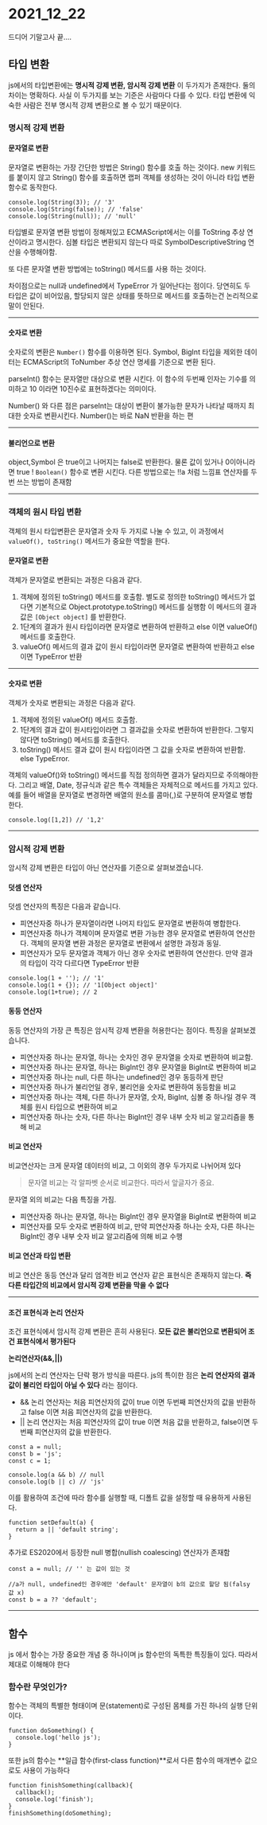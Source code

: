 # 2021_12_22

드디어 기말고사 끝....

<h2>타입 변환</h2>

js에서의 타입변환에는 **명시적 강제 변환, 암시적 강제 변환** 이 두가지가 존재한다. 둘의 차이는 명확하다. 사실 이 두가지를 보는 기준은 사람마다 다를 수 있다. 타입 변환에 익숙한 사람은 전부 명시적 강제 변환으로 볼 수 있기 때문이다.

<h3> 명시적 강제 변환 </h3>

<h4> 문자열로 변환 </h4>

문자열로 변환하는 가장 간단한 방법은 String() 함수를 호출 하는 것이다. new 키워드를 붙이지 않고 String() 함수를 호출하면 랩퍼 객체를 생성하는 것이 아니라 타입 변환 함수로 동작한다.

~~~
console.log(String(3)); // '3'
console.log(String(false)); // 'false'
console.log(String(null)); // 'null'
~~~

타입별로 문자열 변환 방법이 정해져있고 ECMAScript에서는 이를 ToString 추상 연산이라고 명시한다.
심볼 타입은 변환되지 않는다 따로 SymbolDescriptiveString 연산을 수행해야함.

또 다른 문자열 변환 방법에는 toString() 메서드를 사용 하는 것이다.

차이점으로는 null과 undefined에서 TypeError 가 일어난다는 점이다. 당연히도 두 타입은 값이 비어있음, 할당되지 않은 상태를 뜻하므로 메서드를 호출하는건 논리적으로 말이 안된다.

---

<h4> 숫자로 변환 </h4>

숫자로의 변환은 `Number()` 함수를 이용하면 된다. Symbol, BigInt 타입을 제외한 데이터는 ECMAScript의 ToNumber 추상 연산 명세를 기준으로 변환 된다.

parseInt() 함수는 문자열만 대상으로 변환 시킨다. 이 함수의 두번째 인자는 기수를 의미하고 10 이라면 10진수로 표현하겠다는 의미이다.

Number() 와 다른 점은 parseInt는 대상이 변환이 불가능한 문자가 나타날 때까지 최대한 숫자로 변환시킨다.
Number()는 바로 NaN 반환을 하는 편

---

<h4> 불리언으로 변환 </h4>

object,Symbol 은 true이고 나머지는 false로 반환한다. 물론 값이 있거나 0이아니라면 true ! `Boolean()` 함수로 변환 시킨다. 다른 방법으로는 !!a 처럼 느낌표 연산자를 두 번 쓰는 방법이 존재함

---

<h3> 객체의 원시 타입 변환 </h3>

객체의 원시 타입변환은 문자열과 숫자 두 가지로 나눌 수 있고, 이 과정에서 `valueOf(), toString()` 메서드가 중요한 역할을 한다.

<h4> 문자열로 변환 </h4>

객체가 문자열로 변환되는 과정은 다음과 같다.
 1. 객체에 정의된 toString() 메서드를 호출함. 별도로 정의한 toString() 메서드가 없다면 기본적으로 Object.prototype.toString() 메서드를 실행함 이 메서드의 결과값은 `[Object object]` 를 반환한다.
 2. 1단계의 결과가 원시 타입이라면 문자열로 변환하여 반환하고 else 이면 valueOf() 메서드를 호출한다.
 3. valueOf() 메서드의 결과 값이 원시 타입이라면 문자열로 변환하여 반환하고 else이면 TypeError 반환

---

<h4> 숫자로 변환 </h4>

객체가 숫자로 변환되는 과정은 다음과 같다.
1. 객체에 정의된 valueOf() 메서드 호출함.
2. 1단계의 결과 값이 원시타입이라면 그 결과값을 숫자로 변환하여 반환한다. 그렇지 않다면 toString() 메서드를 호출한다.
3. toString() 메서드 결과 값이 원시 타입이라면 그 값을 숫자로 변환하여 반환함. else TypeError.

객체의 valueOf()와 toString() 메서드를 직접 정의하면 결과가 달라지므로 주의해야한다. 그리고 배열, Date, 정규식과 같은 특수 객체들은 자체적으로 메서드를 가지고 있다. 예를 들어 배열을 문자열로 변경하면 배열의 원소를 콤마(,)로 구분하여 문자열로 병합한다.

~~~
console.log([1,2]) // '1,2'
~~~

---

<h3> 암시적 강제 변환 </h3>

암시적 강제 변환은 타입이 아닌 연산자를 기준으로 살펴보겠습니다.

<h4> 덧셈 연산자 </h4>

덧셈 연산자의 특징은 다음과 같습니다.
- 피연산자중 하나가 문자열이라면 나머지 타입도 문자열로 변환하여 병합한다.
- 피연산자중 하나가 객체이며 문자열로 변환 가능한 경우 문자열로 변환하여 연산한다. 객체의 문자열 변환 과정은 문자열로 변환에서 설명한 과정과 동일.
- 피연산자가 모두 문자열과 객체가 아닌 경우 숫자로 변환하여 연산한다. 만약 결과의 타입이 각각 다르다면 TypeError 반환

~~~
console.log(1 + ''); // '1'
console.log(1 + {}); // '1[Object object]'
console.log(1+true); // 2
~~~

<h4> 동등 연산자 </h4>

동등 연산자의 가장 큰 특징은 암시적 강제 변환을 허용한다는 점이다. 특징을 살펴보겠습니다.
- 피연산자중 하나는 문자열, 하나는 숫자인 경우 문자열을 숫자로 변환하여 비교함.
- 피연산자중 하나는 문자열, 하나는 BigInt인 경우 문자열을 BigInt로 변환하여 비교
- 피연산자중 하나는 null, 다른 하나는 undefined인 경우 동등하게 판단
- 피연산자중 하나가 불리언일 경우, 불리언을 숫자로 변환하여 동등함을 비교
- 피연산자중 하나는 객체, 다른 하나가 문자열, 숫자, BigInt, 심볼 중 하나일 경우 객체를 원시 타입으로 변환하여 비교
- 피연산자중 하나는 숫자, 다른 하나는 BigInt인 경우 내부 숫자 비교 알고리즘을 통해 비교

<h4> 비교 연산자 </h4>

비교연산자는 크게 문자열 데이터의 비교, 그 이외의 경우 두가지로 나뉘어져 있다

>문자열 비교는 각 알파벳 순서로 비교한다. 따라서 앞글자가 중요.

문자열 외의 비교는 다음 특징을 가짐.
 - 피연산자중 하나는 문자열, 하나는 BigInt인 경우 문자열을 BigInt로 변환하여 비교
 - 피연산자를 모두 숫자로 변환하여 비교, 만약 피연산자중 하나는 숫자, 다른 하나는 BigInt인 경우 내부 숫자 비교 알고리즘에 의해 비교 수행

<h4> 비교 연산과 타입 변환 </h4>

비교 연산은 동등 연산과 달리 엄격한 비교 연산자 같은 표현식은 존재하지 않는다. **즉 다른 타입간의 비교에서 암시적 강제 변환을 막을 수 없다** 

---

<h4> 조건 표현식과 논리 연산자 </h4>

조건 표현식에서 암시적 강제 변환은 흔히 사용된다. **모든 값은 불리언으로 변환되어 조건 표현식에서 평가된다**

**논리연산자(&&,||)**

js에서의 논리 연산자는 단락 평가 방식을 따른다. js의 특이한 점은 **논리 연산자의 결과 값이 불리언 타입이 아닐 수 있다** 라는 점이다.

- && 논리 연산자는 처음 피연산자의 값이 true 이면 두번째 피연산자의 값을 반환하고 false 이면 처음 피연산자의 값을 반환한다.
- || 논리 연산자는 처음 피연산자의 값이 true 이면 처음 값을 반환하고, false이면 두 번째 피연산자의 값을 반환한다.

~~~
const a = null;
const b = 'js';
const c = 1;

console.log(a && b) // null
console.log(b || c) // 'js'
~~~

이를 활용하여 조건에 따라 함수를 실행할 때, 디폴트 값을 설정할 때 유용하게 사용된다.

~~~
function setDefault(a) {
  return a || 'default string';
}
~~~

추가로 ES2020에서 등장한 null 병합(nullish coalescing) 연산자가 존재함

~~~
const a = null; // '' 는 값이 있는 것

//a가 null, undefined인 경우에만 'default' 문자열이 b의 값으로 할당 됨(falsy 값 x)
const b = a ?? 'default';

~~~

---

<h2> 함수 </h2>

js 에서 함수는 가장 중요한 개념 중 하나이며 js 함수만의 독특한 특징들이 있다. 따라서 제대로 이해해야 한다

<h3> 함수란 무엇인가? </h3>

함수는 객체의 특별한 형태이며 문(statement)로 구성된 몸체를 가진 하나의 실행 단위이다.
~~~
function doSomething() {
  console.log('hello js');
}
~~~

또한 js의 함수는 **일급 함수(first-class function)**로서 다른 함수의 매개변수 값으로도 사용이 가능하다
~~~
function finishSomething(callback){
  callback();
  console.log('finish');
}
finishSomething(doSomething);
~~~


